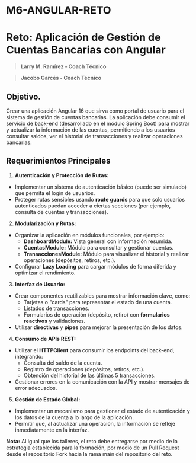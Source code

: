 
# M6-ANGULAR-RETO
# Reto: Aplicación de Gestión de Cuentas Bancarias con Angular
> **Larry M. Ramírez - Coach Técnico**

> **Jacobo Garcés - Coach Técnico**

## Objetivo.
Crear una aplicación Angular 16 que sirva como portal de usuario para el sistema de gestión de cuentas bancarias. La aplicación debe consumir el servicio de back-end (desarrollado en el módulo Spring Boot) para mostrar y actualizar la información de las cuentas, permitiendo a los usuarios consultar saldos, ver el historial de transacciones y realizar operaciones bancarias.

## Requerimientos Principales
1. **Autenticación y Protección de Rutas:**
-   Implementar un sistema de autenticación básico (puede ser simulado) que permita el login de usuarios.
-   Proteger rutas sensibles usando **route guards** para que solo usuarios autenticados puedan acceder a ciertas secciones (por ejemplo, consulta de cuentas y transacciones).

2. **Modularización y Rutas:**
-   Organizar la aplicación en módulos funcionales, por ejemplo:
    -   **DashboardModule:** Vista general con información resumida.
    -   **CuentasModule:** Módulo para consultar y gestionar cuentas.
    -   **TransaccionesModule:** Módulo para visualizar el historial y realizar operaciones (depósitos, retiros, etc.).
-   Configurar **Lazy Loading** para cargar módulos de forma diferida y optimizar el rendimiento.

3. **Interfaz de Usuario:**
-   Crear componentes reutilizables para mostrar información clave, como:
    -   Tarjetas o "cards" para representar el estado de una cuenta.
    -   Listados de transacciones.
    -   Formularios de operación (depósito, retiro) con **formularios reactivos** y validaciones.
-   Utilizar **directivas**  y **pipes**  para mejorar la presentación de los datos.

4. **Consumo de APIs REST:**
-   Utilizar el **HTTPClient** para consumir los endpoints del back-end, integrando:
    -   Consulta del saldo de la cuenta.
    -   Registro de operaciones (depósitos, retiros, etc.).
    -   Obtención del historial de las últimas 5 transacciones.
-   Gestionar errores en la comunicación con la API y mostrar mensajes de error adecuados.

5. **Gestión de Estado Global:**
-   Implementar un mecanismo para gestionar el estado de autenticación y los datos de la cuenta a lo largo de la aplicación.
-   Permitir que, al actualizar una operación, la información se refleje inmediatamente en la interfaz.

**Nota:** Al igual que los talleres, el reto debe entregarse por medio de la estrategia establecida para la formación, por medio de un Pull Request desde el repositorio Fork hacia la rama main del repositorio del reto.
